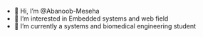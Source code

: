 - 👋 Hi, I’m @Abanoob-Meseha
- 👀 I’m interested in Embedded systems and web field
- 🌱 I’m currently a systems and biomedical engineering student


<!---
Abanoob-Meseha/Abanoob-Meseha is a ✨ special ✨ repository because its `README.md` (this file) appears on your GitHub profile.
You can click the Preview link to take a look at your changes.
--->
